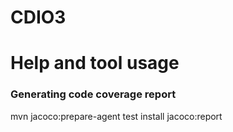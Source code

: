 # CDIO3



# Help and tool usage
### Generating code coverage report
mvn jacoco:prepare-agent test install jacoco:report